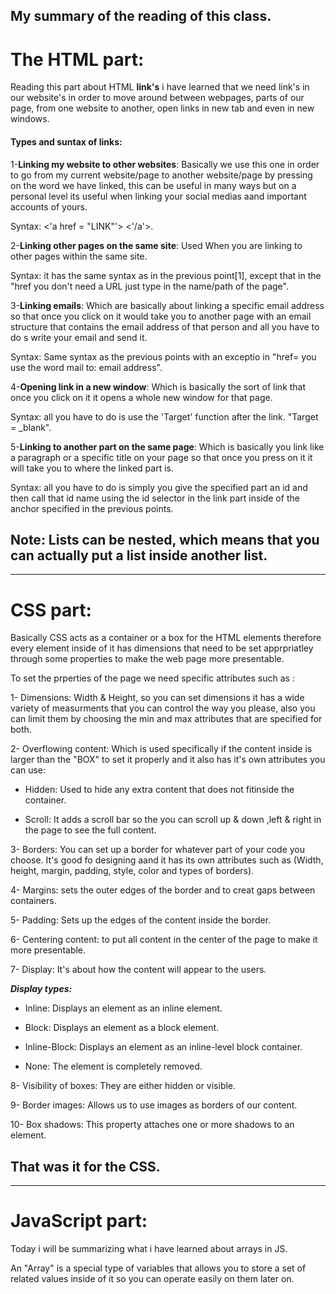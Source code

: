 ## My summary of the reading of this class.
# The HTML part:
Reading this part about HTML **link's** i have learned that we need link's in our website's in order to  move around between webpages, parts of our page, from one website to another, open links in new tab and even in new windows.

#### Types and suntax of links:

1-**Linking my website to other websites**: Basically we use this one in order to go from my current website/page to another website/page by pressing on the word we have linked, this can be useful in many ways but on a personal level its useful when linking your social medias aand important accounts of yours.

Syntax: <'a href = "LINK"'> <'/a'>.

2-**Linking other pages on the same site**: Used When you are linking to other pages within the same site.

Syntax: it has the same syntax as in the previous point[1], except that in the "href you don't need a URL just type in the name/path of the page".

3-**Linking emails**: Which are  basically about linking a specific email address so that once you click on it would take you to another page with an email structure that contains the email address of that person and all you have to do s write your email and send it.

Syntax: Same syntax as the previous points with an exceptio in "href= you use the word mail to: email address".

4-**Opening link in a new window**: Which is  basically the sort of link that once you click on it it opens a whole new window for that page.

Syntax: all you have to do is use the 'Target' function after the link. "Target = _blank".

5-**Linking to another part on the same page**: Which is  basically you link like a paragraph or a specific title on your page so that once you press on it it will take you to where the linked part is.

Syntax: all you have to do is simply you give the specified part an id and then call that id name using the id selector in the link part inside of the anchor specified in the previous points.

## Note: Lists can be nested, which means that you can actually put a list inside another list.
------------------
# CSS part:
Basically CSS acts as a container or a box for the HTML elements therefore every element inside of it has dimensions that need to be set apprpriatley through some properties to make the web page more presentable.

To set the prperties of the page we need specific attributes such as :

1- Dimensions: Width & Height, so you can set dimensions it has a wide variety of measurments that you can control the way you please, also you can limit them by choosing the min and max attributes that are specified for both.

2- Overflowing content: Which is used specifically if the content inside is larger than the "BOX" to set it properly and it also has it's own attributes you can use:
   
 - Hidden: Used to hide any extra content that does not fitinside the container.

 - Scroll: It adds a scroll bar so the you can scroll up & down ,left & right in the page to see the full content.

 3- Borders: You can set up a border for whatever part of your code you choose. It's good fo designing aand it has its own attributes such as (Width, height, margin, padding, style, color and types of borders).

 4- Margins: sets the outer edges of the border and to creat gaps between containers.

 5- Padding: Sets up the edges of the content inside the border.

 6- Centering content: to put all content in the center of the page to make it more presentable. 

7- Display: It's about how the content will appear to the users.

***Display types:***

- Inline: Displays an element as an inline element.

- Block: Displays an element as a block element.

- Inline-Block: Displays an element as an inline-level block container.

- None: The element is completely removed.

8- Visibility of boxes: They are either hidden or visible.

9- Border images: Allows us to use images as borders of our content.

10- Box shadows: This property attaches one or more shadows to an element.

## That was it for the CSS.
------------------
# JavaScript part: 

Today i will be summarizing what i have learned about arrays in JS.

An "Array" is a special type of variables that allows you to store a set of related values inside of it so you can operate easily on them later on.